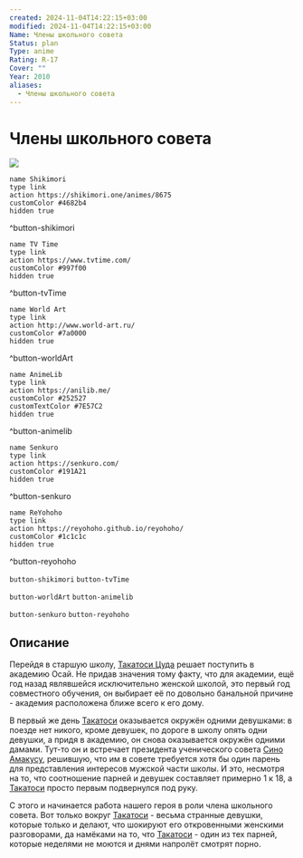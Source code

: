 ```yaml
---
created: 2024-11-04T14:22:15+03:00
modified: 2024-11-04T14:22:15+03:00
Name: Члены школьного совета
Status: plan
Type: anime
Rating: R-17
Cover: ""
Year: 2010
aliases:
  - Члены школьного совета
---
```


# Члены школьного совета

![](https://nyaa.shikimori.one/uploads/poster/animes/8675/3442601867c060f1cfd76240a13ee322.jpeg)

```button
name Shikimori
type link
action https://shikimori.one/animes/8675
customColor #4682b4
hidden true
```
^button-shikimori

```button
name TV Time
type link
action https://www.tvtime.com/
customColor #997f00
hidden true
```
^button-tvTime

```button
name World Art
type link
action http://www.world-art.ru/
customColor #7a0000
hidden true
```
^button-worldArt

```button
name AnimeLib
type link
action https://anilib.me/
customColor #252527
customTextColor #7E57C2
hidden true
```
^button-animelib

```button
name Senkuro
type link
action https://senkuro.com/
customColor #191A21
hidden true
```
^button-senkuro

```button
name ReYohoho
type link
action https://reyohoho.github.io/reyohoho/
customColor #1c1c1c
hidden true
```
^button-reyohoho

`button-shikimori` `button-tvTime`

`button-worldArt` `button-animelib`

`button-senkuro` `button-reyohoho`

## Описание

Перейдя в старшую школу, [Такатоси Цуда](https://shikimori.one/characters/32770-takatoshi-tsuda) решает поступить в академию Осай. Не придав значения тому факту, что для академии, ещё год назад являвшейся исключительно женской школой, это первый год совместного обучения, он выбирает её по довольно банальной причине - академия расположена ближе всего к его дому.

В первый же день [Такатоси](https://shikimori.one/characters/32770-takatoshi-tsuda) оказывается окружён одними девушками: в поезде нет никого, кроме девушек, по дороге в школу опять одни девушки, а придя в академию, он снова оказывается окружён одними дамами. Тут-то он и встречает президента ученического совета [Сино Амакусу](https://shikimori.one/characters/32797-shino-amakusa), решившую, что им в совете требуется хотя бы один парень для представления интересов мужской части школы. И это, несмотря на то, что соотношение парней и девушек составляет примерно 1 к 18, а [Такатоси](https://shikimori.one/characters/32770-takatoshi-tsuda) просто первым подвернулся под руку.

С этого и начинается работа нашего героя в роли члена школьного совета. Вот только вокруг [Такатоси](https://shikimori.one/characters/32770-takatoshi-tsuda) - весьма странные девушки, которые только и делают, что шокируют его откровенными женскими разговорами, да намёками на то, что [Такатоси](https://shikimori.one/characters/32770-takatoshi-tsuda) - один из тех парней, которые неделями не моются и днями напролёт смотрят порно.
